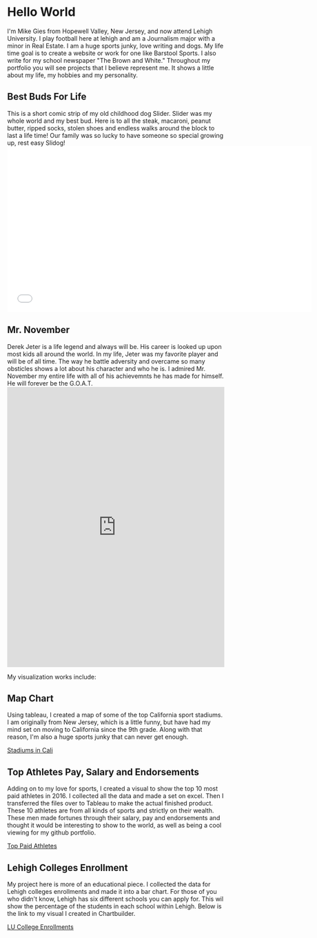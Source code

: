 <h1>Hello World</h1>
<p1>  I'm Mike Gies from Hopewell Valley, New Jersey, and now attend Lehigh University. I play football here at lehigh and am a Journalism major with a minor in Real Estate. I am a huge sports junky, love writing and dogs. My life time goal is to create a website or work for one like Barstool Sports. I also write for my school newspaper "The Brown and White." Throughout my portfolio you will see projects that I believe represent me. It shows a little about my life, my hobbies and my personality. </p1>
<br>
<h2> Best Buds For Life </h2>
  This is a short comic strip of my old childhood dog Slider. Slider was my whole world and my best bud. Here is to all the steak, macaroni, peanut butter, ripped socks, stolen shoes and endless walks around the block to last a life time! Our family was so lucky to have someone so special growing up, rest easy Slidog! 
<iframe src="//www.pixton.com/embed/pubpukp2" frameborder="0" width="140%" height="384" allowfullscreen></iframe>
<br>
<h2> Mr. November </h2>
  Derek Jeter is a life legend and always will be. His career is looked up upon most kids all around the world. In my life, Jeter was my favorite player and will be of all time. The way he battle adversity and overcame so many obsticles shows a lot about his character and who he is. I admired Mr. November my entire life with all of his achievemnts he has made for himself. He will forever be the G.O.A.T. 
<iframe src='https://cdn.knightlab.com/libs/timeline3/latest/embed/index.html?source=1LBvh-aDu9i7kFDW93qeU78kp_r4LDVR1avIsHNVGmrU&font=Default&lang=en&initial_zoom=2&height=650' width='100%' height='650' webkitallowfullscreen mozallowfullscreen allowfullscreen frameborder='0'></iframe> 

My visualization works include:

<h2> Map Chart </h2>
  Using tableau, I created a map of some of the top California sport stadiums. I am originally from New Jersey, which is a little funny, but have had my mind set on moving to California since the 9th grade. Along with that reason, I'm also a huge sports junky that can never get enough.

[Stadiums in Cali](https://mikegies.github.io/bigcalistadiums.html)

<h2> Top Athletes Pay, Salary and Endorsements </h2>
  Adding on to my love for sports, I created a visual to show the top 10 most paid athletes in 2016. I collected all the data and made a set on excel. Then I transferred the files over to Tableau to make the actual finished product. These 10 athletes are from all kinds of sports and strictly on their wealth. These men made fortunes through their salary, pay and endorsements and thought it would be interesting to show to the world, as well as being a cool viewing for my github portfolio.

[Top Paid Athletes](https://mikegies.github.io/TopAthletes.html)

<h2> Lehigh Colleges Enrollment </h2>
  My project here is more of an educational piece. I collected the data for Lehigh colleges enrollments and made it into a bar chart. For those of you who didn't know, Lehigh has six different schools you can apply for. This wil show the percentage of the students in each school within Lehigh. Below is the link to my visual I created in Chartbuilder.

[LU College Enrollments](https://mikegies.github.io/LEP.html)


